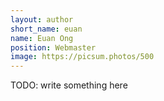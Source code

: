```yaml
---
layout: author
short_name: euan
name: Euan Ong
position: Webmaster
image: https://picsum.photos/500
---
```

TODO: write something here